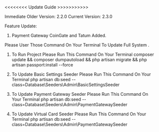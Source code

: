 <<<<<<<< Update Guide >>>>>>>>>>>

Immediate Older Version: 2.2.0
Current Version: 2.3.0

Feature Update:
1. Payment Gateway CoinGate and Tatum Added.




Please User Those Command On Your Terminal To Update Full System
.
1. To Run Project Please Run This Command On Your Terminal
    composer update && composer dumpautoload  && php artisan migrate && php artisan passport:install --force

2. To Update Basic Settings Seeder Please Run This Command On Your Terminal
    php artisan db:seed --class=Database\\Seeders\\Admin\\BasicSettingsSeeder


3. To Update Payment Gateway Seeder Please Run This Command On Your Terminal
    php artisan db:seed --class=Database\\Seeders\\Admin\\PaymentGatewaySeeder

4. To Update Virtual Card Seeder Please Run This Command On Your Terminal
    php artisan db:seed --class=Database\\Seeders\\Admin\\PaymentGatewaySeeder